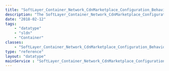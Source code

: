 ```yaml
---
title: "SoftLayer_Container_Network_CdnMarketplace_Configuration_Behavior_TokenAuth"
description: "The SoftLayer_Container_Network_CdnMarketplace_Configuration_Behavior_TokenAuth data type contains information for specific responses from the Token Authentication API. "
date: "2018-02-12"
tags:
    - "datatype"
    - "sldn"
    - "Container"
classes:
    - "SoftLayer_Container_Network_CdnMarketplace_Configuration_Behavior_TokenAuth"
type: "reference"
layout: "datatype"
mainService : "SoftLayer_Container_Network_CdnMarketplace_Configuration_Behavior_TokenAuth"
---
```

